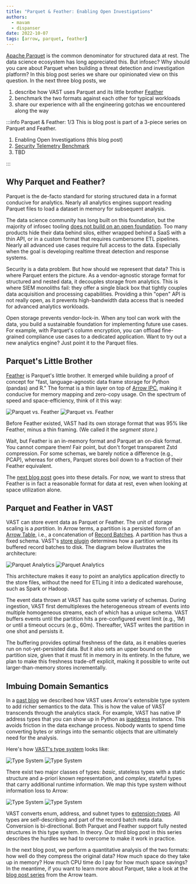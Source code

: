 ```yaml
---
title: "Parquet & Feather: Enabling Open Investigations"
authors: 
  - mavam
  - dispanser
date: 2022-10-07
tags: [arrow, parquet, feather]
---
```


[Apache Parquet][parquet] is the common denominator for structured data at rest.
The data science ecosystem has long appreciated this. But infosec? Why should
you care about Parquet when building a threat detection and investigation
platform? In this blog post series we share our opinionated view on this
question. In the next three blog posts, we

1. describe how VAST uses Parquet and its little brother [Feather][feather]
2. benchmark the two formats against each other for typical workloads
3. share our experience with all the engineering gotchas we encountered along
   the way

[parquet]: https://parquet.apache.org/
[feather]: https://arrow.apache.org/docs/python/feather.html

<!--truncate-->

:::info Parquet & Feather: 1/3
This is blog post is part of a 3-piece series on Parquet and Feather.

1. Enabling Open Investigations (this blog post)
2. [Security Telemetry Benchmark][parquet-and-feather-2]
3. TBD

[parquet-and-feather-2]: /blog/parquet-and-feather-security-telemetry-benchmark/
:::

## Why Parquet and Feather?

Parquet is the de-facto standard for storing structured data in a format
conducive for analytics. Nearly all analytics engines support reading Parquet
files to load a dataset in memory for subsequent analysis.

The data science community has long built on this foundation, but the majority
of infosec tooling [does not build on an open
foundation](/docs/about/vision#the-soc-architecture-maze). Too many
products hide their data behind silos, either wrapped behind a SaaS with a thin
API, or in a custom format that requires cumbersome ETL pipelines. Nearly all
advanced use cases require full access to the data. Especially when
the goal is developing realtime threat detection and response systems.

Security is a data problem. But how should we represent that data? This is where
Parquet enters the picture. As a vendor-agnostic storage format for structured
and nested data, it decouples storage from analytics. This is where SIEM
monoliths fail: they offer a single black box that tightly couples data
acquisition and processing capabilities. Providing a thin "open" API is not really
open, as it prevents high-bandwidth data access that is needed for advanced
analytics workloads.

Open storage prevents vendor-lock-in. When any tool can work with the data, you
build a sustainable foundation for implementing future use cases. For example,
with Parquet's column encryption, you can offload fine-grained compliance use
cases to a dedicated application. Want to try out a new analytics engine? Just
point it to the Parquet files.

## Parquet's Little Brother

[Feather][feather] is Parquet's little brother. It emerged while building a
proof of concept for "fast, language-agnostic data frame storage for Python
(pandas) and R." The format is a thin layer on top of [Arrow
IPC](https://arrow.apache.org/docs/python/ipc.html#ipc), making it conducive for
memory mapping and zero-copy usage. On the spectrum of speed and
space-efficiency, think of it this way:

![Parquet vs. Feather](parquet-vs-feather.light.png#gh-light-mode-only)
![Parquet vs. Feather](parquet-vs-feather.dark.png#gh-dark-mode-only)

Before Feather existed, VAST had its own storage format that was 95% like
Feather, minus a thin framing. (We called it the *segment store*.)

Wait, but Feather is an in-memory format and Parquet an on-disk format. You
cannot compare them! Fair point, but don't forget transparent Zstd compression.
For some schemas, we barely notice a difference (e.g., PCAP), whereas for
others, Parquet stores boil down to a fraction of their Feather equivalent.

The [next blog post][parquet-and-feather-2] goes into these details. For now, we
want to stress that Feather is in fact a reasonable format for data at rest,
even when looking at space utilization alone.

## Parquet and Feather in VAST

VAST can store event data as Parquet or Feather. The unit of storage scaling is
a *partition*. In Arrow terms, a partition is a persisted form of an [Arrow
Table][arrow-table], i.e., a concatenation of [Record
Batches][arrow-record-batch]. A partition has thus a fixed schema. VAST's [store
plugin][store-plugin] determines how a partition writes its buffered record
batches to disk. The diagram below illustrates the architecture:

![Parquet Analytics](parquet-analytics.light.png#gh-light-mode-only)
![Parquet Analytics](parquet-analytics.dark.png#gh-dark-mode-only)

[arrow-table]: https://arrow.apache.org/docs/python/data.html#tables
[arrow-record-batch]: https://arrow.apache.org/docs/python/data.html#record-batches
[store-plugin]: /docs/understand/architecture/plugins#store

This architecture makes it easy to point an analytics application directly to
the store files, without the need for ETLing it into a dedicated warehouse, such
as Spark or Hadoop.

The event data thrown at VAST has quite some variety of schemas. During
ingestion, VAST first demultiplexes the heterogeneous stream of events into
multiple homogeneous streams, each of which has a unique schema. VAST buffers
events until the partition hits a pre-configured event limit (e.g., 1M) or until
a timeout occurs (e.g., 60m). Thereafter, VAST writes the partition in one shot
and persists it.

The buffering provides optimal freshness of the data, as it enables queries run
on not-yet-persisted data. But it also sets an upper bound on the partition
size, given that it must fit in memory in its entirety. In the future, we plan
to make this freshness trade-off explicit, making it possible to write out
larger-than-memory stores incrementally.

## Imbuing Domain Semantics

In a [past blog][blog-arrow] we described how VAST uses Arrow's extensible
type system to add richer semantics to the data. This is how the value of VAST
transcends through the analytics stack. For example, VAST has native IP address
types that you can show up in Python as [ipaddress][ipaddress] instance. This
avoids friction in the data exchange process. Nobody wants to spend time
converting bytes or strings into the semantic objects that are ultimately need
for the analysis.

[blog-arrow]: /blog/apache-arrow-as-platform-for-security-data-engineering
[ipaddress]: https://docs.python.org/3/library/ipaddress.html

Here's how [VAST's type system](/docs/understand/data-model/type-system) looks
like:

![Type System](/img/type-system-vast.light.png#gh-light-mode-only)
![Type System](/img/type-system-vast.dark.png#gh-dark-mode-only)

There exist two major classes of types: *basic*, stateless types with a static
structure and a-priori known representation, and *complex*, stateful types that
carry additional runtime information. We map this type system without
information loss to Arrow:

![Type System](/img/type-system-arrow.light.png#gh-light-mode-only)
![Type System](/img/type-system-arrow.dark.png#gh-dark-mode-only)

VAST converts enum, address, and subnet types to
[extension-types][arrow-extension-types]. All types are self-describing and part
of the record batch meta data. Conversion is bi-directional. Both Parquet and
Feather support fully nested structures in this type system. In theory. Our
third blog post in this series describes the hurdles we had to overcome to make
it work in practice.

[arrow-extension-types]: https://arrow.apache.org/docs/format/Columnar.html#extension-types

In the next blog post, we perform a quantitative analysis of the two formats: how
well do they compress the original data? How much space do they take up in
memory? How much CPU time do I pay for how much space savings? In the meantime,
if you want to learn more about Parquet, take a look at the [blog post
series][arrow-parquet-blog] from the Arrow team.

[arrow-parquet-blog]: https://arrow.apache.org/blog/2022/10/05/arrow-parquet-encoding-part-1/
